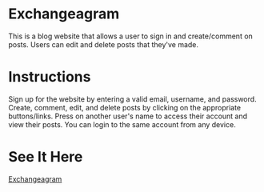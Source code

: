 # Exchangeagram
This is a blog website that allows a user to sign in and create/comment on posts. Users can edit and delete posts that they've made. 

# Instructions
Sign up for the website by entering a valid email, username, and password. Create, comment, edit, and delete posts by clicking on the appropriate buttons/links. Press on another user's name to access their account and view their posts. You can login to the same account from any device.

# See It Here
[Exchangeagram](https://exchange-agram.herokuapp.com/)
